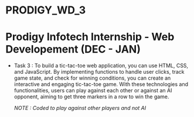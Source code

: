 # PRODIGY_WD_3

# Prodigy Infotech Internship - Web Developement (DEC - JAN)
* Task 3 : To build a tic-tac-toe web application, you can use HTML, CSS, and JavaScript. By implementing functions to handle user clicks, track game state, and check for winning conditions, you can create an interactive and engaging tic-tac-toe game. With these technologies and functionalities, users can play against each other or against an AI opponent, aiming to get three markers in a row to win the game.

  *NOTE : Coded to play against other players and not AI*
